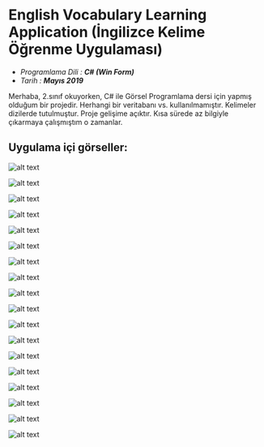 # English Vocabulary Learning Application (İngilizce Kelime Öğrenme Uygulaması)

* *Programlama Dili : **C# (Win Form)***
* *Tarih : **Mayıs 2019***

Merhaba, 2.sınıf okuyorken, C# ile Görsel Programlama dersi için yapmış olduğum bir projedir.
Herhangi bir veritabanı vs. kullanılmamıştır.
Kelimeler dizilerde tutulmuştur.
Proje gelişime açıktır. Kısa sürede az bilgiyle çıkarmaya çalışmıştım o zamanlar.

## Uygulama içi görseller:

![alt text](https://raw.githubusercontent.com/serdarsari/english-vocabulary-learning-app/master/images/1.jpg)


![alt text](https://raw.githubusercontent.com/serdarsari/english-vocabulary-learning-app/master/images/2.jpg)


![alt text](https://raw.githubusercontent.com/serdarsari/english-vocabulary-learning-app/master/images/3.jpg)


![alt text](https://raw.githubusercontent.com/serdarsari/english-vocabulary-learning-app/master/images/4.jpg)


![alt text](https://raw.githubusercontent.com/serdarsari/english-vocabulary-learning-app/master/images/5.jpg)


![alt text](https://raw.githubusercontent.com/serdarsari/english-vocabulary-learning-app/master/images/6.jpg)


![alt text](https://raw.githubusercontent.com/serdarsari/english-vocabulary-learning-app/master/images/7.jpg)


![alt text](https://raw.githubusercontent.com/serdarsari/english-vocabulary-learning-app/master/images/8.jpg)


![alt text](https://raw.githubusercontent.com/serdarsari/english-vocabulary-learning-app/master/images/9.jpg)


![alt text](https://raw.githubusercontent.com/serdarsari/english-vocabulary-learning-app/master/images/10.jpg)


![alt text](https://raw.githubusercontent.com/serdarsari/english-vocabulary-learning-app/master/images/11.jpg)


![alt text](https://raw.githubusercontent.com/serdarsari/english-vocabulary-learning-app/master/images/12.jpg)


![alt text](https://raw.githubusercontent.com/serdarsari/english-vocabulary-learning-app/master/images/13.jpg)


![alt text](https://raw.githubusercontent.com/serdarsari/english-vocabulary-learning-app/master/images/14.jpg)


![alt text](https://raw.githubusercontent.com/serdarsari/english-vocabulary-learning-app/master/images/15.jpg)


![alt text](https://raw.githubusercontent.com/serdarsari/english-vocabulary-learning-app/master/images/17.jpg)


![alt text](https://raw.githubusercontent.com/serdarsari/english-vocabulary-learning-app/master/images/18.jpg)


![alt text](https://raw.githubusercontent.com/serdarsari/english-vocabulary-learning-app/master/images/16.jpg)
